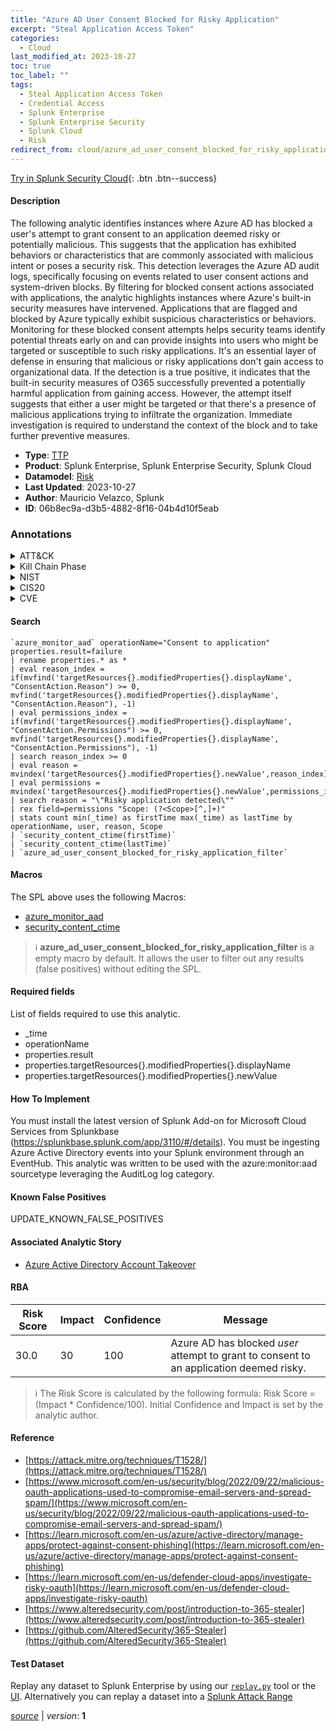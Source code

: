 ```yaml
---
title: "Azure AD User Consent Blocked for Risky Application"
excerpt: "Steal Application Access Token"
categories:
  - Cloud
last_modified_at: 2023-10-27
toc: true
toc_label: ""
tags:
  - Steal Application Access Token
  - Credential Access
  - Splunk Enterprise
  - Splunk Enterprise Security
  - Splunk Cloud
  - Risk
redirect_from: cloud/azure_ad_user_consent_blocked_for_risky_application/
---
```




[Try in Splunk Security Cloud](https://www.splunk.com/en_us/cyber-security.html){: .btn .btn--success}

#### Description

The following analytic identifies instances where Azure AD has blocked a user&#39;s attempt to grant consent to an application deemed risky or potentially malicious. This suggests that the application has exhibited behaviors or characteristics that are commonly associated with malicious intent or poses a security risk. This detection leverages the Azure AD audit logs, specifically focusing on events related to user consent actions and system-driven blocks. By filtering for blocked consent actions associated with applications, the analytic highlights instances where Azure&#39;s built-in security measures have intervened. Applications that are flagged and blocked by Azure typically exhibit suspicious characteristics or behaviors. Monitoring for these blocked consent attempts helps security teams identify potential threats early on and can provide insights into users who might be targeted or susceptible to such risky applications. It&#39;s an essential layer of defense in ensuring that malicious or risky applications don&#39;t gain access to organizational data. If the detection is a true positive, it indicates that the built-in security measures of O365 successfully prevented a potentially harmful application from gaining access. However, the attempt itself suggests that either a user might be targeted or that there&#39;s a presence of malicious applications trying to infiltrate the organization. Immediate investigation is required to understand the context of the block and to take further preventive measures.

- **Type**: [TTP](https://github.com/splunk/security_content/wiki/Detection-Analytic-Types)
- **Product**: Splunk Enterprise, Splunk Enterprise Security, Splunk Cloud
- **Datamodel**: [Risk](https://docs.splunk.com/Documentation/CIM/latest/User/Risk)
- **Last Updated**: 2023-10-27
- **Author**: Mauricio Velazco, Splunk
- **ID**: 06b8ec9a-d3b5-4882-8f16-04b4d10f5eab

### Annotations
<details>
  <summary>ATT&CK</summary>

<div markdown="1">

#### [ATT&CK](https://attack.mitre.org/)

| ID          | Technique   | Tactic         |
| ----------- | ----------- |--------------- |
| [T1528](https://attack.mitre.org/techniques/T1528/) | Steal Application Access Token | Credential Access |

</div>
</details>


<details>
  <summary>Kill Chain Phase</summary>

<div markdown="1">

* Exploitation


</div>
</details>


<details>
  <summary>NIST</summary>

<div markdown="1">

* DE.CM



</div>
</details>

<details>
  <summary>CIS20</summary>

<div markdown="1">

* CIS 10



</div>
</details>

<details>
  <summary>CVE</summary>

<div markdown="1">


</div>
</details>


#### Search

```
`azure_monitor_aad` operationName="Consent to application" properties.result=failure 
| rename properties.* as *  
| eval reason_index = if(mvfind('targetResources{}.modifiedProperties{}.displayName', "ConsentAction.Reason") >= 0, mvfind('targetResources{}.modifiedProperties{}.displayName', "ConsentAction.Reason"), -1) 
| eval permissions_index = if(mvfind('targetResources{}.modifiedProperties{}.displayName', "ConsentAction.Permissions") >= 0, mvfind('targetResources{}.modifiedProperties{}.displayName', "ConsentAction.Permissions"), -1) 
| search reason_index >= 0  
| eval reason = mvindex('targetResources{}.modifiedProperties{}.newValue',reason_index) 
| eval permissions = mvindex('targetResources{}.modifiedProperties{}.newValue',permissions_index) 
| search reason = "\"Risky application detected\"" 
| rex field=permissions "Scope: (?<Scope>[^,]+)" 
| stats count min(_time) as firstTime max(_time) as lastTime by operationName, user, reason, Scope 
| `security_content_ctime(firstTime)` 
| `security_content_ctime(lastTime)` 
| `azure_ad_user_consent_blocked_for_risky_application_filter`
```

#### Macros
The SPL above uses the following Macros:
* [azure_monitor_aad](https://github.com/splunk/security_content/blob/develop/macros/azure_monitor_aad.yml)
* [security_content_ctime](https://github.com/splunk/security_content/blob/develop/macros/security_content_ctime.yml)

> :information_source:
> **azure_ad_user_consent_blocked_for_risky_application_filter** is a empty macro by default. It allows the user to filter out any results (false positives) without editing the SPL.



#### Required fields
List of fields required to use this analytic.
* _time
* operationName
* properties.result
* properties.targetResources{}.modifiedProperties{}.displayName
* properties.targetResources{}.modifiedProperties{}.newValue



#### How To Implement
You must install the latest version of Splunk Add-on for Microsoft Cloud Services from Splunkbase (https://splunkbase.splunk.com/app/3110/#/details). You must be ingesting Azure Active Directory events into your Splunk environment through an EventHub. This analytic was written to be used with the azure:monitor:aad sourcetype leveraging the AuditLog log category.
#### Known False Positives
UPDATE_KNOWN_FALSE_POSITIVES

#### Associated Analytic Story
* [Azure Active Directory Account Takeover](/stories/azure_active_directory_account_takeover)




#### RBA

| Risk Score  | Impact      | Confidence   | Message      |
| ----------- | ----------- |--------------|--------------|
| 30.0 | 30 | 100 | Azure AD has blocked $user$ attempt to grant to consent to an application deemed risky. |


> :information_source:
> The Risk Score is calculated by the following formula: Risk Score = (Impact * Confidence/100). Initial Confidence and Impact is set by the analytic author.


#### Reference

* [https://attack.mitre.org/techniques/T1528/](https://attack.mitre.org/techniques/T1528/)
* [https://www.microsoft.com/en-us/security/blog/2022/09/22/malicious-oauth-applications-used-to-compromise-email-servers-and-spread-spam/](https://www.microsoft.com/en-us/security/blog/2022/09/22/malicious-oauth-applications-used-to-compromise-email-servers-and-spread-spam/)
* [https://learn.microsoft.com/en-us/azure/active-directory/manage-apps/protect-against-consent-phishing](https://learn.microsoft.com/en-us/azure/active-directory/manage-apps/protect-against-consent-phishing)
* [https://learn.microsoft.com/en-us/defender-cloud-apps/investigate-risky-oauth](https://learn.microsoft.com/en-us/defender-cloud-apps/investigate-risky-oauth)
* [https://www.alteredsecurity.com/post/introduction-to-365-stealer](https://www.alteredsecurity.com/post/introduction-to-365-stealer)
* [https://github.com/AlteredSecurity/365-Stealer](https://github.com/AlteredSecurity/365-Stealer)



#### Test Dataset
Replay any dataset to Splunk Enterprise by using our [`replay.py`](https://github.com/splunk/attack_data#using-replaypy) tool or the [UI](https://github.com/splunk/attack_data#using-ui).
Alternatively you can replay a dataset into a [Splunk Attack Range](https://github.com/splunk/attack_range#replay-dumps-into-attack-range-splunk-server)




[*source*](https://github.com/splunk/security_content/tree/develop/detections/cloud/azure_ad_user_consent_blocked_for_risky_application.yml) \| *version*: **1**